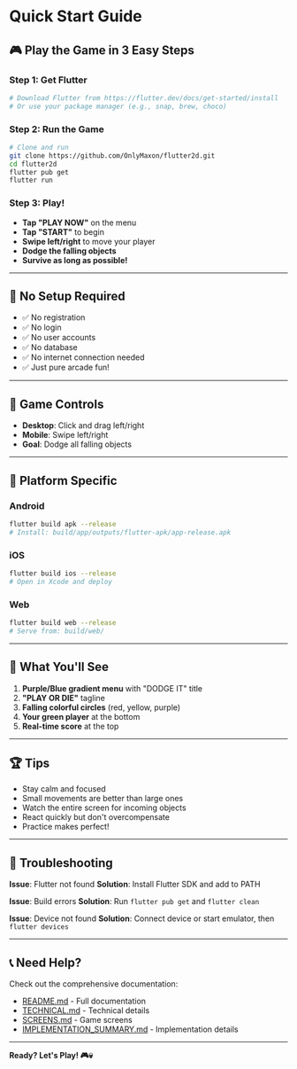 # Quick Start Guide

## 🎮 Play the Game in 3 Easy Steps

### Step 1: Get Flutter
```bash
# Download Flutter from https://flutter.dev/docs/get-started/install
# Or use your package manager (e.g., snap, brew, choco)
```

### Step 2: Run the Game
```bash
# Clone and run
git clone https://github.com/OnlyMaxon/flutter2d.git
cd flutter2d
flutter pub get
flutter run
```

### Step 3: Play!
- **Tap "PLAY NOW"** on the menu
- **Tap "START"** to begin
- **Swipe left/right** to move your player
- **Dodge the falling objects**
- **Survive as long as possible!**

---

## 🚀 No Setup Required
- ✅ No registration
- ✅ No login
- ✅ No user accounts
- ✅ No database
- ✅ No internet connection needed
- ✅ Just pure arcade fun!

---

## 🎯 Game Controls
- **Desktop**: Click and drag left/right
- **Mobile**: Swipe left/right
- **Goal**: Dodge all falling objects

---

## 📱 Platform Specific

### Android
```bash
flutter build apk --release
# Install: build/app/outputs/flutter-apk/app-release.apk
```

### iOS
```bash
flutter build ios --release
# Open in Xcode and deploy
```

### Web
```bash
flutter build web --release
# Serve from: build/web/
```

---

## 🎨 What You'll See
1. **Purple/Blue gradient menu** with "DODGE IT" title
2. **"PLAY OR DIE"** tagline
3. **Falling colorful circles** (red, yellow, purple)
4. **Your green player** at the bottom
5. **Real-time score** at the top

---

## 🏆 Tips
- Stay calm and focused
- Small movements are better than large ones
- Watch the entire screen for incoming objects
- React quickly but don't overcompensate
- Practice makes perfect!

---

## 🐛 Troubleshooting

**Issue**: Flutter not found
**Solution**: Install Flutter SDK and add to PATH

**Issue**: Build errors
**Solution**: Run `flutter pub get` and `flutter clean`

**Issue**: Device not found
**Solution**: Connect device or start emulator, then `flutter devices`

---

## 📞 Need Help?
Check out the comprehensive documentation:
- [README.md](README.md) - Full documentation
- [TECHNICAL.md](TECHNICAL.md) - Technical details
- [SCREENS.md](SCREENS.md) - Game screens
- [IMPLEMENTATION_SUMMARY.md](IMPLEMENTATION_SUMMARY.md) - Implementation details

---

**Ready? Let's Play! 🎮💀**
